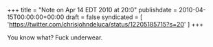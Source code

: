 +++
title = "Note on Apr 14 EDT 2010 at 20:0"
publishdate = 2010-04-15T00:00:00+00:00
draft = false
syndicated = [ 'https://twitter.com/chrisjohndeluca/status/12205185715?s=20' ]
+++

You know what? Fuck underwear.
